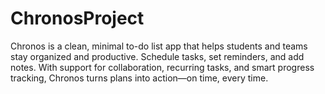 # ChronosProject
Chronos is a clean, minimal to-do list app that helps students and teams stay organized and productive. Schedule tasks, set reminders, and add notes. With support for collaboration, recurring tasks, and smart progress tracking, Chronos turns plans into action—on time, every time.
